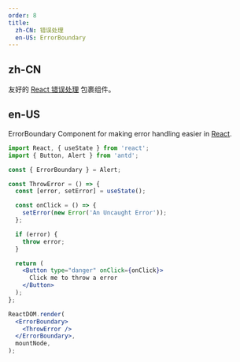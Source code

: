 ```yaml
---
order: 8
title:
  zh-CN: 错误处理
  en-US: ErrorBoundary
---
```


## zh-CN

友好的 [React 错误处理](https://reactjs.org/blog/2017/07/26/error-handling-in-react-16.html) 包裹组件。

## en-US

ErrorBoundary Component for making error handling easier in [React](https://reactjs.org/blog/2017/07/26/error-handling-in-react-16.html).

```jsx
import React, { useState } from 'react';
import { Button, Alert } from 'antd';

const { ErrorBoundary } = Alert;

const ThrowError = () => {
  const [error, setError] = useState();

  const onClick = () => {
    setError(new Error('An Uncaught Error'));
  };

  if (error) {
    throw error;
  }

  return (
    <Button type="danger" onClick={onClick}>
      Click me to throw a error
    </Button>
  );
};

ReactDOM.render(
  <ErrorBoundary>
    <ThrowError />
  </ErrorBoundary>,
  mountNode,
);
```
